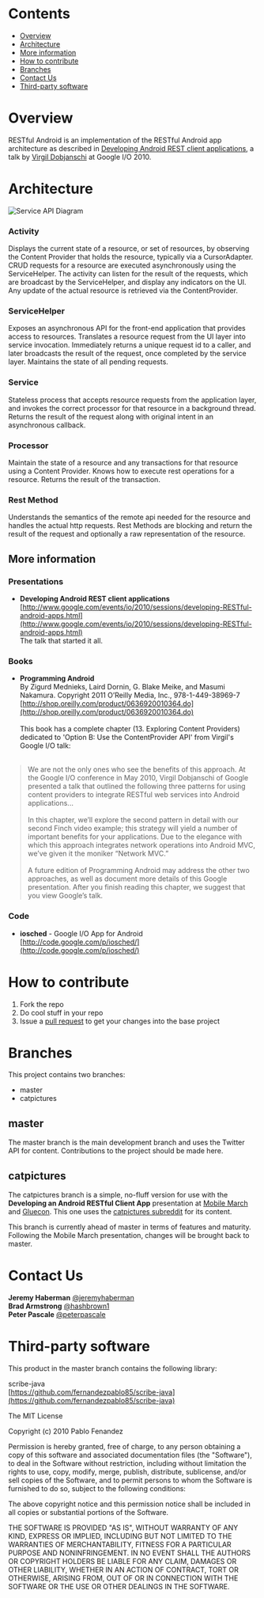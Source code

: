 # Contents

* [Overview](#overview)
* [Architecture](#architecture)
* [More information](#moreinformation)
* [How to contribute](#howtocontribute)
* [Branches](#branches)
* [Contact Us](#contactus)
* [Third-party software](#thirdpartysoftware)

<a name="overview"></a>
# Overview

RESTful Android is an implementation of the RESTful Android app architecture as described in [Developing Android REST client applications](http://www.google.com/events/io/2010/sessions/developing-RESTful-android-apps.html), a talk by [Virgil Dobjanschi](https://plus.google.com/101870761930221849874) at Google I/O 2010.

<a name="architecture"></a>
# Architecture

![Service API Diagram](https://github.com/aug-mn/restful-android/raw/master/docs/service-api-diagram.png "Service API Pattern")

### Activity
Displays the current state of a resource, or set of resources, by observing the Content Provider that holds the resource, typically via a CursorAdapter.  CRUD requests for a resource are executed asynchronously using the ServiceHelper.  The activity can listen for the result of the requests, which are broadcast by the ServiceHelper, and display any indicators on the UI.  Any update of the actual resource is retrieved via the ContentProvider.

### ServiceHelper
Exposes an asynchronous API for the front-end application that provides access to resources. Translates a resource request from the UI layer into service invocation.  Immediately returns a unique request id to a caller, and later broadcasts the result of the request, once completed by the service layer.  Maintains the state of all pending requests.

### Service
Stateless process that accepts resource requests from the application layer, and invokes the correct processor for that resource in a background thread. Returns the result of the request along with original intent in an asynchronous callback.

### Processor
Maintain the state of a resource and any transactions for that resource using a Content Provider.  Knows how to execute rest operations for a resource. Returns the result of the transaction.

### Rest Method
Understands the semantics of the remote api needed for the resource and handles the actual http requests. Rest Methods are blocking and return the result of the request and optionally a raw representation of the resource.

<a name="moreinformation"></a>
## More information

### Presentations

* **Developing Android REST client applications**
[http://www.google.com/events/io/2010/sessions/developing-RESTful-android-apps.html](http://www.google.com/events/io/2010/sessions/developing-RESTful-android-apps.html)    
The talk that started it all.

### Books

* **Programming Android**    
By Zigurd Mednieks, Laird Dornin, G. Blake Meike, and Masumi Nakamura. Copyright 2011 O’Reilly Media, Inc., 978-1-449-38969-7
[http://shop.oreilly.com/product/0636920010364.do](http://shop.oreilly.com/product/0636920010364.do)<br /><br />
This book has a complete chapter (13. Exploring Content Providers) dedicated to 'Option B: Use the ContentProvider API' from Virgil's Google I/O talk:<br /><br />
> We are not the only ones who see the benefits of this approach. At the Google I/O conference in May 2010, Virgil Dobjanschi of Google presented a talk that outlined the following three patterns for using content providers to integrate RESTful web services into Android applications...  <br />      
> In this chapter, we’ll explore the second pattern in detail with our second Finch video example; this strategy will yield a number of important benefits for your applications. Due to the elegance with which this approach integrates network operations into Android MVC, we’ve given it the moniker “Network MVC.”<br /><br />
A future edition of Programming Android may address the other two approaches, as well as document more details of this Google presentation. After you finish reading this chapter, we suggest that you view Google’s talk.

### Code

* **iosched** - Google I/O App for Android    
[http://code.google.com/p/iosched/](http://code.google.com/p/iosched/)

<a name="howtocontribute"></a>
# How to contribute

1. Fork the repo
2. Do cool stuff in your repo
3. Issue a [pull request](http://help.github.com/send-pull-requests/) to get your changes into the base project

<a name="branches"></a>
# Branches

This project contains two branches:

* master
* catpictures

## master

The master branch is the main development branch and uses the Twitter API for content.  Contributions to the project should be made here.

## catpictures

The catpictures branch is a simple, no-fluff version for use with the __Developing an Android RESTful Client App__ presentation at [Mobile March](http://mobilemarchtc.com) and [Gluecon](http://gluecon.com).  This one uses the [catpictures subreddit](http://reddit.com/r/catpictures) for its content.

This branch is currently ahead of master in terms of features and maturity.  Following the Mobile March presentation, changes will be brought back to master.

<a name="contactus"></a>
# Contact Us

**Jeremy Haberman** [@jeremyhaberman](http://twitter.com/jeremyhaberman)    
**Brad Armstrong** [@hashbrown1](http://twitter.com/hashbrown1)    
**Peter Pascale** [@peterpascale](http://twitter.com/peterpascale)

<a name="thirdpartysoftware"></a>
# Third-party software

This product in the master branch contains the following library:

scribe-java    
[https://github.com/fernandezpablo85/scribe-java](https://github.com/fernandezpablo85/scribe-java)

The MIT License

Copyright (c) 2010 Pablo Fenandez

Permission is hereby granted, free of charge, to any person obtaining a copy
of this software and associated documentation files (the "Software"), to deal
in the Software without restriction, including without limitation the rights
to use, copy, modify, merge, publish, distribute, sublicense, and/or sell
copies of the Software, and to permit persons to whom the Software is
furnished to do so, subject to the following conditions:

The above copyright notice and this permission notice shall be included in
all copies or substantial portions of the Software.

THE SOFTWARE IS PROVIDED "AS IS", WITHOUT WARRANTY OF ANY KIND, EXPRESS OR
IMPLIED, INCLUDING BUT NOT LIMITED TO THE WARRANTIES OF MERCHANTABILITY,
FITNESS FOR A PARTICULAR PURPOSE AND NONINFRINGEMENT. IN NO EVENT SHALL THE
AUTHORS OR COPYRIGHT HOLDERS BE LIABLE FOR ANY CLAIM, DAMAGES OR OTHER
LIABILITY, WHETHER IN AN ACTION OF CONTRACT, TORT OR OTHERWISE, ARISING FROM,
OUT OF OR IN CONNECTION WITH THE SOFTWARE OR THE USE OR OTHER DEALINGS IN
THE SOFTWARE.
